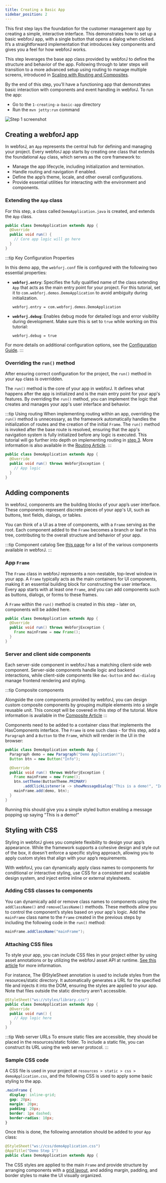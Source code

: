 ```yaml
---
title: Creating a Basic App
sidebar_position: 2
---
```


This first step lays the foundation for the customer management app by creating a simple, interactive interface. This demonstrates how to set up a basic webforJ app, with a single button that opens a dialog when clicked. It’s a straightforward implementation that introduces key components and gives you a feel for how webforJ works.

This step leverages the base app class provided by webforJ to define the structure and behavior of the app. Following through to later steps will transition to a more advanced setup using routing to manage multiple screens, introduced in [Scaling with Routing and Composites](./scaling-with-routing-and-composites).

By the end of this step, you’ll have a functioning app that demonstrates basic interaction with components and event handling in webforJ. To run the app:

- Go to the `1-creating-a-basic-app` directory
- Run the `mvn jetty:run` command

![Step 1 screenshot](../../../static/img/tutorial_images/step1.png)

## Creating a webforJ app

In webforJ, an `App` represents the central hub for defining and managing your project. Every webforJ app starts by creating one class that extends the foundational `App` class, which serves as the core framework to:

- Manage the app lifecycle, including initialization and termination.
- Handle routing and navigation if enabled.
- Define the app’s theme, locale, and other overall configurations.
- Provide essential utilities for interacting with the environment and components.

### Extending the `App` class

For this step, a class called `DemoApplication.java` is created, and extends the `App` class.

```java title="DemoApplication.java"
public class DemoApplication extends App {
  @Override
  public void run() {
    // Core app logic will go here
  }
}
```

:::tip Key Configuration Properties

In this demo app, the `webforj.conf` file is configured with the following two essential properties:

- **`webforj.entry`**: Specifies the fully qualified name of the class extending `App` that acts as the main entry point for your project. For this tutorial, set it to `com.webforj.demos.DemoApplication` to avoid ambiguity during initialization.
  ```hocon
  webforj.entry = com.webforj.demos.DemoApplication
  ```
- **`webforj.debug`**: Enables debug mode for detailed logs and error visibility during development. Make sure this is set to `true` while working on this tutorial:
  ```hocon
  webforj.debug = true
  ```

For more details on additional configuration options, see the [Configuration Guide](../../configuration/overview).
:::

### Overriding the `run()` method

After ensuring correct configuration for the project, the `run()` method in your `App` class is overridden.

The `run()` method is the core of your app in webforJ. It defines what happens after the app is initialized and is the main entry point for your app's features. By overriding the `run()` method, you can implement the logic that creates and manages your app's user interface and behavior.

:::tip Using routing
When implementing routing within an app, overriding the `run()` method is unnecessary, as the framework automatically handles the initialization of routes and the creation of the initial `Frame`. The `run()` method is invoked after the base route is resolved, ensuring that the app's navigation system is fully initialized before any logic is executed. This tutorial will go further into depth on implementing routing in [step 3](scaling-with-routing-and-composites). More information is also available in the [Routing Article](../../routing/overview).
:::

```java title="DemoApplication.java"
public class DemoApplication extends App {
  @Override
  public void run() throws WebforjException {
    // App logic
  }
}
```

## Adding components

In webforJ, components are the building blocks of your app’s user interface. These components represent discrete pieces of your app's UI, such as buttons, text fields, dialogs, or tables.

You can think of a UI as a tree of components, with a `Frame` serving as the root. Each component added to the `Frame` becomes a branch or leaf in this tree, contributing to the overall structure and behavior of your app.

:::tip Component catalog
See [this page](../../components/overview) for a list of the various components available in webforJ.
:::

### App `Frame`

The `Frame` class in webforJ represents a non-nestable, top-level window in your app. A `Frame` typically acts as the main containers for UI components, making it an essential building block for constructing the user interface. Every app starts with at least one `Frame`, and you can add components such as buttons, dialogs, or forms to these frames.

A `Frame` within the `run()` method is created in this step - later on, components will be added here.

```java title="DemoApplication.java"
public class DemoApplication extends App {
  @Override
  public void run() throws WebforjException {
    Frame mainFrame = new Frame();
  }
}
```

### Server and client side components

Each server-side component in webforJ has a matching client-side web component. Server-side components handle logic and backend interactions, while client-side components like `dwc-button` and `dwc-dialog` manage frontend rendering and styling.

:::tip Composite components

Alongside the core components provided by webforJ, you can design custom composite components by grouping multiple elements into a single reusable unit. This concept will be covered in this step of the tutorial. More information is available in the [Composite Article](../../building-ui/composite-components)
:::

Components need to be added to a container class that implements the <JavadocLink type="foundation" location="com/webforj/concern/HasComponents" code='true' >HasComponents</JavadocLink> interface. The `Frame` is one such class - for this step, add a `Paragraph` and a `Button` to the `Frame`, which will render in the UI in the browser:

```java title="DemoApplication.java"
public class DemoApplication extends App {
  Paragraph demo = new Paragraph("Demo Application!");
  Button btn = new Button("Info");

  @Override
  public void run() throws WebforjException {
    Frame mainFrame = new Frame();
    btn.setTheme(ButtonTheme.PRIMARY)
        .addClickListener(e -> showMessageDialog("This is a demo!", "Info"));
    mainFrame.add(demo, btn);
  }
}
```

Running this should give you a simple styled button enabling a message popping up saying "This is a demo!"

## Styling with CSS

Styling in webforJ gives you complete flexibility to design your app’s appearance. While the framework supports a cohesive design and style out of the box, it doesn't enforce a specific styling approach, allowing you to apply custom styles that align with your app’s requirements.

With webforJ, you can dynamically apply class names to components for conditional or interactive styling, use CSS for a consistent and scalable design system, and inject entire inline or external stylesheets.

### Adding CSS classes to components

You can dynamically add or remove class names to components using the `addClassName()` and `removeClassName()` methods. These methods allow you to control the component’s styles based on your app's logic. Add the `mainFrame` class name to the `Frame` created in the previous steps by including the following code in the `run()` method:

```java
mainFrame.addClassName("mainFrame");
```

### Attaching CSS files

To style your app, you can include CSS files in your project either by using asset annotations or by utilizing the webforJ <JavadocLink type="foundation" location="com/webforj/Page" >asset API</JavadocLink> at runtime. [See this article](../../styling/getting-started#using-custom-css) for more information. 

For instance, The @StyleSheet annotation is used to include styles from the resources/static directory. It automatically generates a URL for the specified file and injects it into the DOM, ensuring the styles are applied to your app. Note that files outside the static directory aren't accessible.

```java title="DemoApplication.java"
@StyleSheet("ws://styles/library.css")
public class DemoApplication extends App {
  @Override
  public void run() {
    // App logic here
  }
}
```
:::tip Web server URLs
To ensure static files are accessible, they should be placed in the resources/static folder. To include a static file, you can construct its URL using the web server protocol.
:::

### Sample CSS code

A CSS file is used in your project at `resources > static > css > demoApplication.css`, and the following CSS is used to apply some basic styling to the app.

```css
.mainFrame {
  display: inline-grid;
  gap: 20px;
  margin: 20px;
  padding: 20px;
  border: 1px dashed;
  border-radius: 10px;
}
```

Once this is done, the following annotation should be added to your `App` class:

```java title="DemoApplication.java"
@StyleSheet("ws://css/demoApplication.css")
@AppTitle("Demo Step 1")
public class DemoApplication extends App {
```

The CSS styles are applied to the main `Frame` and provide structure by arranging components with a [grid layout](https://developer.mozilla.org/en-US/docs/Web/CSS/CSS_grid_layout), and adding margin, padding, and border styles to make the UI visually organized.
